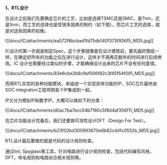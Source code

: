 
**1、RTL设计**

在设计之前我们先要确定芯片的工艺，比如是选择TSMC还是SMIC，是7nm，还是5nm，而工艺的选择也是受很多因素的制约（如下图），而芯片工艺的选择，就是对这些因素的权衡。

![[docs/IC/attachments/ea572f8bcbad1fd75db140f373f936f5_MD5.jpg]]

IC设计的第一步就是制定Spec，这个步骤就像是在设计建筑前，要先画好图纸一样，在确定好所有的功能之后在进行设计，这样才不用再花额外的时间进行后续修改。IC 设计也需要经过类似的步骤，才能确保设计出来的芯片不会有任何差错。

![[docs/IC/attachments/83e6cbe2b8c9af006f82c3f45f54f091_MD5.jpg]]

而用RTL实现的各种功能模块，来组成一个实现具体功能的IP，SOC芯片最终由SOC integration工程师把各个IP集成到一起。

IP又分为模拟IP和数字IP，大概可以做如下的分类：

![[docs/IC/attachments/d0ac7ba7ecc04b7160c5f8d4af356f11_MD5.jpg]]

在芯片功能设计完备后，我们还要做可测性设计DFT（Design For Test）。

![[docs/IC/attachments/b23f02bd300993670e6b82cdd1c0552b_MD5.jpg]]

RTL设计最后要做的就是代码的设计规则检查。

通过lint, Spyglass等工具，针对电路进行设计规则检查，包括代码编写风格，DFT，命名规则和电路综合相关规则等。
